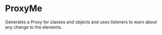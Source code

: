 # ProxyMe
Generates a Proxy for clasess and objects and uses listeners to warn about any change to the elements.
